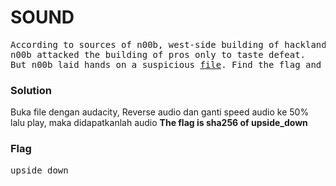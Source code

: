 <h1><b>SOUND</b></h1>
<pre>
According to sources of n00b, west-side building of hackland contains a flag. 
n00b attacked the building of pros only to taste defeat. 
But n00b laid hands on a suspicious <a href="http://static.beast.sdslabs.co/static/SOUND/sound.mp3">file</a>. Find the flag and submit it.
</pre>
<h3><b>Solution</b></h3>
<p>Buka file dengan audacity, Reverse audio dan ganti speed audio ke 50% lalu play, maka didapatkanlah audio <b>The flag is sha256 of upside_down</b></p>

<h3><b>Flag</b></h3>
<pre>
upside_down
</pre>
